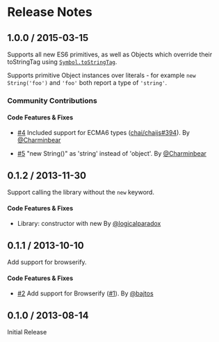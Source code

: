 # Release Notes

## 1.0.0 / 2015-03-15

Supports all new ES6 primitives, as well as Objects which override their
toStringTag using [`Symbol.toStringTag`][1].

Supports primitive Object instances over literals - for example
`new String('foo')` and `'foo'` both report a type of `'string'`.

[1]: https://developer.mozilla.org/en/docs/Web/JavaScript/Reference/Global_Objects/Symbol#Well-known_symbols

### Community Contributions

#### Code Features & Fixes

 * [#4](https://github.com/chaijs/chai/pull/4) Included support for ECMA6 types
   ([chai/chaijs#394](https://github.com/chaijs/chai/issues/394)).
   By [@Charminbear](https://github.com/Charminbear)

 * [#5](https://github.com/chaijs/chai/pull/5) "new String()" as 'string'
   instead of 'object'. By [@Charminbear](https://github.com/Charminbear)

## 0.1.2 / 2013-11-30

Support calling the library without the `new` keyword.

#### Code Features & Fixes

 * Library: constructor with new
   By [@logicalparadox](https://github.com/logicalparadox)

## 0.1.1 / 2013-10-10

Add support for browserify.

#### Code Features & Fixes

 * [#2](https://github.com/chaijs/chai/pull/2) Add support for Browserify
   ([#1](https://github.com/chaijs/type-detect/issues/1)).
   By [@bajtos](https://github.com/bajtos)


## 0.1.0 / 2013-08-14

Initial Release
